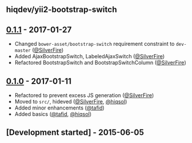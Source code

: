 ## hiqdev/yii2-bootstrap-switch

## [0.1.1] - 2017-01-27

- Changed `bower-asset/bootstrap-switch` requirement constraint to `dev-master` ([@SilverFire])
- Added AjaxBootstrapSwitch, LabeledAjaxSwitch ([@SilverFire])
- Refactored BootstrapSwitch and BootstrapSwitchColumn ([@SilverFire])

## [0.1.0] - 2017-01-11

- Refactored to prevent excess JS generation ([@SilverFire])
- Moved to `src/`, hideved ([@SilverFire], [@hiqsol])
- Added minor enhancements ([@tafid])
- Added basics ([@tafid], [@hiqsol])

## [Development started] - 2015-06-05

[@hiqsol]: https://github.com/hiqsol
[sol@hiqdev.com]: https://github.com/hiqsol
[@SilverFire]: https://github.com/SilverFire
[d.naumenko.a@gmail.com]: https://github.com/SilverFire
[@tafid]: https://github.com/tafid
[andreyklochok@gmail.com]: https://github.com/tafid
[@BladeRoot]: https://github.com/BladeRoot
[bladeroot@hiqdev.com]: https://github.com/BladeRoot
[Under development]: https://github.com/hiqdev/yii2-bootstrap-switch/compare/0.1.0...HEAD
[0.1.0]: https://github.com/hiqdev/yii2-bootstrap-switch/releases/tag/0.1.0
[0.1.1]: https://github.com/hiqdev/yii2-bootstrap-switch/compare/0.1.0...0.1.1
